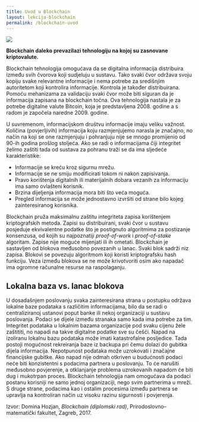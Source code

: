 ```yaml
---
title: Uvod u Blockchain
layout: lekcija-blockchain
permalink: /blockchain-uvod
---
```


![](https://media.licdn.com/mpr/mpr/AAIABADGAAoAAQAAAAAAAAstAAAAJDYzMmY5NTNhLTE1ODctNDA2MC04OGEzLTU5NzM0OGZiZjdiMA.jpg)

**Blockchain daleko prevazilazi tehnologiju na kojoj su zasnovane kriptovalute.**

Blockchain tehnologija omogućava da se digitalna informacija distribuira između svih
čvorova koji sudjeluju u sustavu. Tako svaki čvor održava svoju kopiju svake relevantne
informacije i nema potrebe za središnjim autoritetom koji kontrolira informacije.
Kontrola je također distribuirana. Pomoću mehanizama za validaciju svaki čvor
može biti siguran da je informacija zapisana na blockchain točna. Ova tehnologija
nastala je za potrebe digitalne valute Bitcoin, koja je predstavljena 2008. godine a s
radom je započela naredne 2009. godine.

U suvremenom, informacijskom društvu informacije imaju veliku važnost. Količina (povjerljivih) informacija koju razmjenjujemo narasla je značajno, no način na
koji se one razmjenjuju i pohranjuju nije se mnogo promijenio od 90-ih godina prošlog
stoljeća. Ako se radi o informacijama čiji integritet želimo zaštiti tada od sustava za
pohranu traži se da ima sljedeće karakteristike:

- Informacije se kreću kroz sigurnu mrežu.
- Informacije se ne smiju modificirati tokom ni nakon zapisivanja.
- Pravo korištenja digitalnih ili materijalnih dobara vezanih za informaciju ima
samo ovlašteni korisnik.
- Brzina dijeljenja informacija mora biti što veća moguća.
- Pregled informacija se može jednostavno izvršiti od strane bilo kojeg zainteresiranog
korisnika.

Blockchain pruža maksimalnu zaštitu integriteta zapisa korištenjem kriptografskih
metoda. Zapisi su distribuirani, svaki čvor u sustavu posjeduje ekvivalentne podatke
što je postignuto algoritmima za postizanje konsenzusa, od kojih su najpoznatiji
*proof-of-work* i *proof-of-stake* algoritam. Zapise nije moguće mijenjati ili ih
ometati. Blockchain je sastavljen od blokova međusobno povezanih u lanac. Svaki
blok sadrži niz zapisa. Blokovi se povezuju algoritmom koji koristi kriptografsku hash funkciju. Veza između blokova se ne može krivotvoriti osim ako napadač ima
ogromne računalne resurse na raspolaganju.

## Lokalna baza vs. lanac blokova

U dosadašnjem poslovanju svaka zainteresirana strana u postupku održava lokalne
baze podataka s različitim informacijama, bilo da se radi o centraliziranoj ustanovi
poput banke ili nekoj organizaciji u sustavu poslovanja. Podaci se dijele između
stranaka samo kada ima potrebe za tim. Integritet podataka u lokalnim bazama organizacije
pod svaku cijenu žele zaštititi, no napadi na takve digitalne podatke sve
su češći. Napad na izoliranu lokalnu bazu podataka može imati katastrofalne posljedice.
Tada postoji mogućnost rekreiranja baze iz backupa pri čemu dolazi do gubitka
dijela informacija. Nepotpunost podataka može uzrokovati i značajne financijske gubitke.
Ako napad nije odmah otkriven u budućnosti podaci neće biti konzistentni s
podacima partnera u poslovanju. To će narušiti međusobno povjerenje, a otklanjanje
problema uzrokovanih napadom će biti dug i mukotrpan proces. Blockchain tehnologija
nam omogućava da podaci postanu korisniji ne samo jednoj organizaciji, nego
svim partnerima u mreži. S druge strane, podacima kao i ostalim procesima između
partnera se upravlja na kontroliran način uz visoku razinu sigurnosti i povjerenja.


Izvor: Domina Hozjan, *Blockchain (diplomski rad)*, Prirodoslovno–matematički fakultet, Zagreb, 2017.
